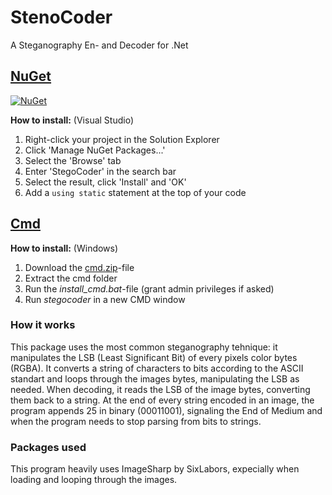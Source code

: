 # StenoCoder
A Steganography En- and Decoder for .Net

## [NuGet]()

[![NuGet](https://img.shields.io/nuget/dt/StegoCoder.svg?style=flat&label=StegoCoder&logo=nuget&color=#6A994E)](https://www.nuget.org/packages/StegoCoder/)

__How to install:__ (Visual Studio) 
1. Right-click your project in the Solution Explorer
2. Click 'Manage NuGet Packages...'
3. Select the 'Browse' tab
4. Enter 'StegoCoder' in the search bar
5. Select the result, click 'Install' and 'OK'
6. Add a `using static` statement at the top of your code


## [Cmd](https://github.com/1TheCrazy/StegoCoder/blob/main/CMD/cmd.zip)
__How to install:__ (Windows)
1. Download the [cmd.zip](https://github.com/1TheCrazy/StegoCoder/blob/main/CMD/cmd.zip)-file
2. Extract the cmd folder
3. Run the *install_cmd.bat*-file (grant admin privileges if asked)
4. Run *stegocoder* in a new CMD window

### How it works
This package uses the most common steganography tehnique: it manipulates the LSB (Least Significant Bit) of every pixels color bytes (RGBA). It converts a string of characters to bits according to the ASCII standart and loops through the images bytes, manipulating the LSB as needed.
When decoding, it reads the LSB of the image bytes, converting them back to a string.
At the end of every string encoded in an image, the program appends 25 in binary (00011001), signaling the End of Medium and when the program needs to stop parsing from bits to strings.

### Packages used
This program heavily uses ImageSharp by SixLabors, expecially when loading and looping through the images.
